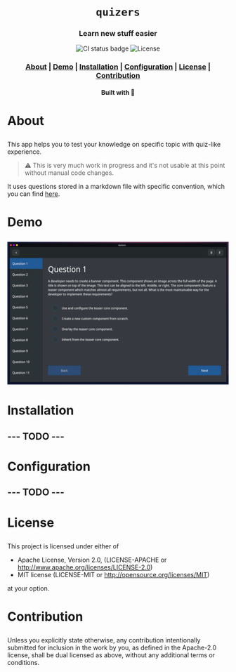 <div align="center">

  <h1><code>quizers</code></h1>

  <h3>
    <strong>Learn new stuff easier</strong>
  </h3>

  <p>
    <img src="https://img.shields.io/github/actions/workflow/status/devzbysiu/quizers/ci.yml?style=for-the-badge" alt="CI status badge" />
    <img src="https://img.shields.io/badge/license-MIT%2FAPACHE--2.0-blue?style=for-the-badge" alt="License"/>
  </p>

  <h3>
    <a href="#about">About</a>
    <span> | </span>
    <a href="#demo">Demo</a>
    <span> | </span>
    <a href="#installation">Installation</a>
    <span> | </span>
    <a href="#configuration">Configuration</a>
    <span> | </span>
    <a href="#license">License</a>
    <span> | </span>
    <a href="#contribution">Contribution</a>
  </h3>

  <sub><h4>Built with 🦀</h4></sub>
</div>

# <p id="about">About</p>

This app helps you to test your knowledge on specific topic with quiz-like experience.

> :warning: This is very much work in progress and it's not usable at this point without manual
  code changes.

It uses questions stored in a markdown file with specific convention, which you can find
[here](https://github.com/devzbysiu/md-questions).

# <p id="demo">Demo</p>

![demo](./res/demo.png)

# <p id="installation">Installation</p>

## --- TODO ---

# <p id="configuration">Configuration</p>

## --- TODO ---

# <p id="license">License</p>

This project is licensed under either of

- Apache License, Version 2.0, (LICENSE-APACHE or http://www.apache.org/licenses/LICENSE-2.0)
- MIT license (LICENSE-MIT or http://opensource.org/licenses/MIT)

at your option.

# <p id="contribution">Contribution</p>


Unless you explicitly state otherwise, any contribution intentionally submitted for inclusion in the work by you, as defined in the Apache-2.0 license, shall be dual licensed as above, without any additional terms or conditions.
